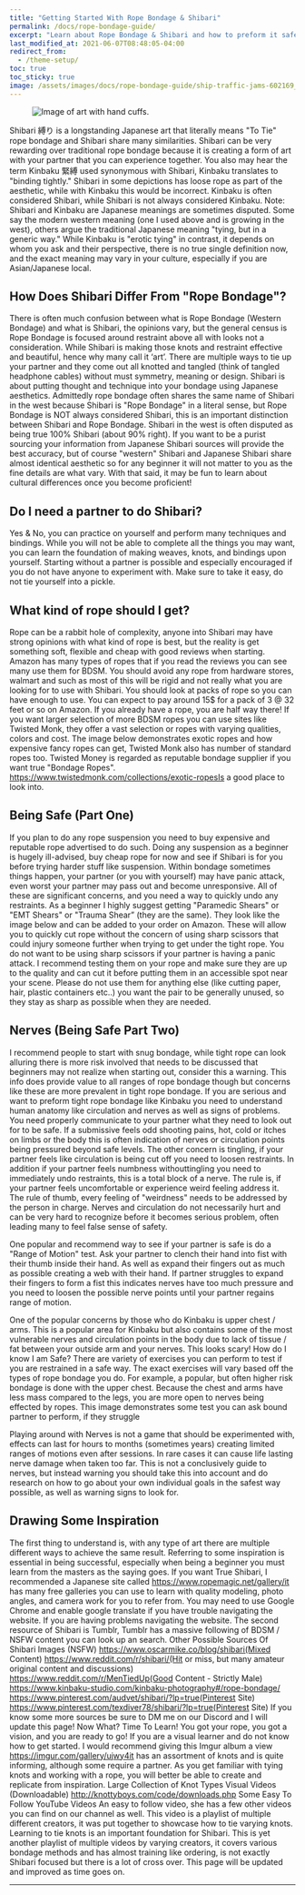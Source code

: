 ```yaml
---
title: "Getting Started With Rope Bondage & Shibari"
permalink: /docs/rope-bondage-guide/
excerpt: "Learn about Rope Bondage & Shibari and how to preform it safely with this guide."
last_modified_at: 2021-06-07T08:48:05-04:00
redirect_from:
  - /theme-setup/
toc: true
toc_sticky: true
image: /assets/images/docs/rope-bondage-guide/ship-traffic-jams-602169_960_720.jpg
---
```

<figure>
  <img src="{{ '/assets/images/docs/rope-bondage-guide/ship-traffic-jams-602169_960_720.jpg' | relative_url }}" alt="Image of art with hand cuffs.">
</figure>
Shibari 縛り is a longstanding Japanese art that literally means "To Tie" rope bondage and Shibari share many similarities. Shibari can be very rewarding over traditional rope bondage because it is creating a form of art with your partner that you can experience together. You also may hear the term Kinbaku 緊縛 used synonymous with Shibari, Kinbaku translates to "binding tightly." Shibari in some depictions has loose rope as part of the aesthetic, while with Kinbaku this would be incorrect. Kinbaku is often considered Shibari, while Shibari is not always considered Kinbaku.
Note: Shibari and Kinbaku are Japanese meanings are sometimes disputed. Some say the modern western meaning (one I used above and is growing in the west), others argue the traditional Japanese meaning "tying, but in a generic way." While Kinbaku is "erotic tying" in contrast, it depends on whom you ask and their perspective, there is no true single definition now, and the exact meaning may vary in your culture, especially if you are Asian/Japanese local.

## How Does Shibari Differ From "Rope Bondage"?
There is often much confusion between what is Rope Bondage (Western Bondage) and what is Shibari, the opinions vary, but the general census is Rope Bondage is focused around restraint above all with looks not a consideration. While Shibari is making those knots and restraint effective and beautiful, hence why many call it ‘art’. There are multiple ways to tie up your partner and they come out all knotted and tangled (think of tangled headphone cables) without must symmetry, meaning or design. Shibari is about putting thought and technique into your bondage using Japanese aesthetics. Admittedly rope bondage often shares the same name of Shibari in the west because Shibari is "Rope Bondage" in a literal sense, but Rope Bondage is NOT always considered Shibari, this is an important distinction between Shibari and Rope Bondage. Shibari in the west is often disputed as being true 100% Shibari (about 90% right). If you want to be a purist sourcing your information from Japanese Shibari sources will provide the best accuracy, but of course "western" Shibari and Japanese Shibari share almost identical aesthetic so for any beginner it will not matter to you as the fine details are what vary. With that said, it may be fun to learn about cultural differences once you become proficient!

## Do I need a partner to do Shibari?
Yes & No, you can practice on yourself and perform many techniques and bindings. While you will not be able to complete all the things you may want, you can learn the foundation of making weaves, knots, and bindings upon yourself. Starting without a partner is possible and especially encouraged if you do not have anyone to experiment with. Make sure to take it easy, do not tie yourself into a pickle.

## What kind of rope should I get?
Rope can be a rabbit hole of complexity, anyone into Shibari may have strong opinions with what kind of rope is best, but the reality is get something soft, flexible and cheap with good reviews when starting. Amazon has many types of ropes that if you read the reviews you can see many use them for BDSM. You should avoid any rope from hardware stores, walmart and such as most of this will be rigid and not really what you are looking for to use with Shibari. You should look at packs of rope so you can have enough to use. You can expect to pay around 15$ for a pack of 3 @ 32 feet or so on Amazon. If you already have a rope, you are half way there!
If you want larger selection of more BDSM ropes you can use sites like Twisted Monk, they offer a vast selection or ropes with varying qualities, colors and cost. The image below demonstrates exotic ropes and how expensive fancy ropes can get, Twisted Monk also has number of standard ropes too. Twisted Money is regarded as reputable bondage supplier if you want true "Bondage Ropes".
https://www.twistedmonk.com/collections/exotic-ropesIs a good place to look into.

## Being Safe (Part One)
If you plan to do any rope suspension you need to buy expensive and reputable rope advertised to do such. Doing any suspension as a beginner is hugely ill-advised, buy cheap rope for now and see if Shibari is for you before trying harder stuff like suspension.
Within bondage sometimes things happen, your partner (or you with yourself) may have panic attack, even worst your partner may pass out and become unresponsive. All of these are significant concerns, and you need a way to quickly undo any restraints. As a beginner I highly suggest getting "Paramedic Shears" or "EMT Shears" or "Trauma Shear” (they are the same). They look like the image below and can be added to your order on Amazon.
These will allow you to quickly cut rope without the concern of using sharp scissors that could injury someone further when trying to get under the tight rope. You do not want to be using sharp scissors if your partner is having a panic attack. I recommend testing them on your rope and make sure they are up to the quality and can cut it before putting them in an accessible spot near your scene. Please do not use them for anything else (like cutting paper, hair, plastic containers etc..) you want the pair to be generally unused, so they stay as sharp as possible when they are needed.

## Nerves (Being Safe Part Two)
I recommend people to start with snug bondage, while tight rope can look alluring there is more risk involved that needs to be discussed that beginners may not realize when starting out, consider this a warning. This info does provide value to all ranges of rope bondage though but concerns like these are more prevalent in tight rope bondage.
If you are serious and want to preform tight rope bondage like Kinbaku you need to understand human anatomy like circulation and nerves as well as signs of problems. You need properly communicate to your partner what they need to look out for to be safe. If a submissive feels odd shooting pains, hot, cold or itches on limbs or the body this is often indication of nerves or circulation points being pressured beyond safe levels. The other concern is tingling, if your partner feels like circulation is being cut off you need to loosen restraints. In addition if your partner feels numbness withouttingling you need to immediately undo restraints, this is a total block of a nerve. The rule is, if your partner feels uncomfortable or experience weird feeling address it.
The rule of thumb, every feeling of "weirdness" needs to be addressed by the person in charge. Nerves and circulation do not necessarily hurt and can be very hard to recognize before it becomes serious problem, often leading many to feel false sense of safety.

One popular and recommend way to see if your partner is safe is do a "Range of Motion" test. Ask your partner to clench their hand into fist with their thumb inside their hand. As well as expand their fingers out as much as possible creating a web with their hand. If partner struggles to expand their fingers to form a fist this indicates nerves have too much pressure and you need to loosen the possible nerve points until your partner regains range of motion.

One of the popular concerns by those who do Kinbaku is upper chest / arms. This is a popular area for Kinbaku but also contains some of the most vulnerable nerves and circulation points in the body due to lack of tissue / fat between your outside arm and your nerves.
This looks scary! How do I know I am Safe?
There are variety of exercises you can perform to test if you are restrained in a safe way. The exact exercises will vary based off the types of rope bondage you do. For example, a popular, but often higher risk bondage is done with the upper chest. Because the chest and arms have less mass compared to the legs, you are more open to nerves being effected by ropes. This image demonstrates some test you can ask bound partner to perform, if they struggle

Playing around with Nerves is not a game that should be experimented with, effects can last for hours to months (sometimes years) creating limited ranges of motions even after sessions. In rare cases it can cause life lasting nerve damage when taken too far. This is not a conclusively guide to nerves, but instead warning you should take this into account and do research on how to go about your own individual goals in the safest way possible, as well as warning signs to look for.

## Drawing Some Inspiration
The first thing to understand is, with any type of art there are multiple different ways to achieve the same result. Referring to some inspiration is essential in being successful, especially when being a beginner you must learn from the masters as the saying goes. If you want True Shibari, I recommended a Japanese site called https://www.ropemagic.net/gallery/it has many free galleries you can use to learn with quality modeling, photo angles, and camera work for you to refer from. You may need to use Google Chrome and enable google translate if you have trouble navigating the website.
If you are having problems navigating the website. The second resource of Shibari is Tumblr, Tumblr has a massive following of BDSM / NSFW content you can look up an search.
Other Possible Sources Of Shibari Images (NSFW)
https://www.oscarmike.co/blog/shibari(Mixed Content)
https://www.reddit.com/r/shibari/(Hit or miss, but many amateur original content and discussions)
https://www.reddit.com/r/MenTiedUp(Good Content - Strictly Male)
https://www.kinbaku-studio.com/kinbaku-photography#/rope-bondage/
https://www.pinterest.com/audvet/shibari/?lp=true(Pinterest Site)
https://www.pinterest.com/texdiver78/shibari/?lp=true(Pinterest Site)
If you know some more sources be sure to DM me on our Discord and I will update this page!
Now What? Time To Learn!
You got your rope, you got a vision, and you are ready to go! If you are a visual learner and do not know how to get started. I would recommend giving this Imgur album a view https://imgur.com/gallery/ujwy4it has an assortment of knots and is quite informing, although some require a partner. As you get familiar with tying knots and working with a rope, you will better be able to create and replicate from inspiration.
Large Collection of Knot Types Visual Videos (Downloadable)
http://knottyboys.com/code/downloads.php
Some Easy To Follow YouTube Videos
An easy to follow video, she has a few other videos you can find on our channel as well.
This video is a playlist of multiple different creators, it was put together to showcase how to tie varying knots. Learning to tie knots is an important foundation for Shibari.
This is yet another playlist of multiple videos by varying creators, it covers various bondage methods and has almost training like ordering, is not exactly Shibari focused but there is a lot of cross over.
This page will be updated and improved as time goes on.



---

